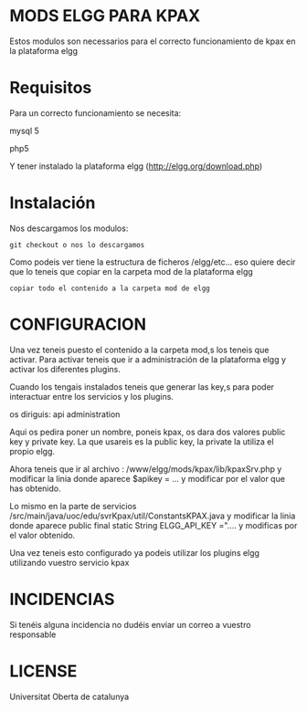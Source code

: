 # MODS ELGG PARA KPAX

Estos modulos son necessarios para el correcto funcionamiento de kpax en la plataforma elgg

# Requisitos

Para un correcto funcionamiento se necesita:

mysql 5

php5

Y tener instalado la plataforma elgg (http://elgg.org/download.php)

# Instalación

Nos descargamos los modulos:

    git checkout o nos lo descargamos 
    
Como podeis ver tiene la estructura de ficheros /elgg/etc... eso quiere decir que lo teneis que copiar en la carpeta mod de la plataforma elgg

    copiar todo el contenido a la carpeta mod de elgg

# CONFIGURACION

Una vez teneis puesto el contenido a la carpeta mod,s los teneis que activar. Para activar teneis que ir a administración de la plataforma elgg y activar los diferentes plugins.

Cuando los tengais instalados teneis que generar las key,s para poder interactuar entre los servicios y los plugins.

os diriguis:
    api administration

Aqui os pedira poner un nombre, poneis kpax, os dara dos valores public key y private key. La que usareis es la public key, la private la utiliza el propio elgg.

Ahora teneis que ir al archivo : 
    /www/elgg/mods/kpax/lib/kpaxSrv.php y modificar la linia donde aparece $apikey = ... y modificar por el valor que has obtenido.
    
Lo mismo en la parte de servicios
    /src/main/java/uoc/edu/svrKpax/util/ConstantsKPAX.java y modificar la linia donde aparece public final static String ELGG_API_KEY =".... y modificas por el valor obtenido.

Una vez teneis esto configurado ya podeis utilizar los plugins elgg utilizando vuestro servicio kpax


# INCIDENCIAS

Si tenéis alguna incidencia no dudéis enviar un correo a vuestro responsable

# LICENSE

Universitat Oberta de catalunya